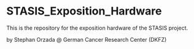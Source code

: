 # STASIS_Exposition_Hardware
This is the repository for the exposition hardware of the STASIS project.

by Stephan Orzada @ German Cancer Research Center (DKFZ)
